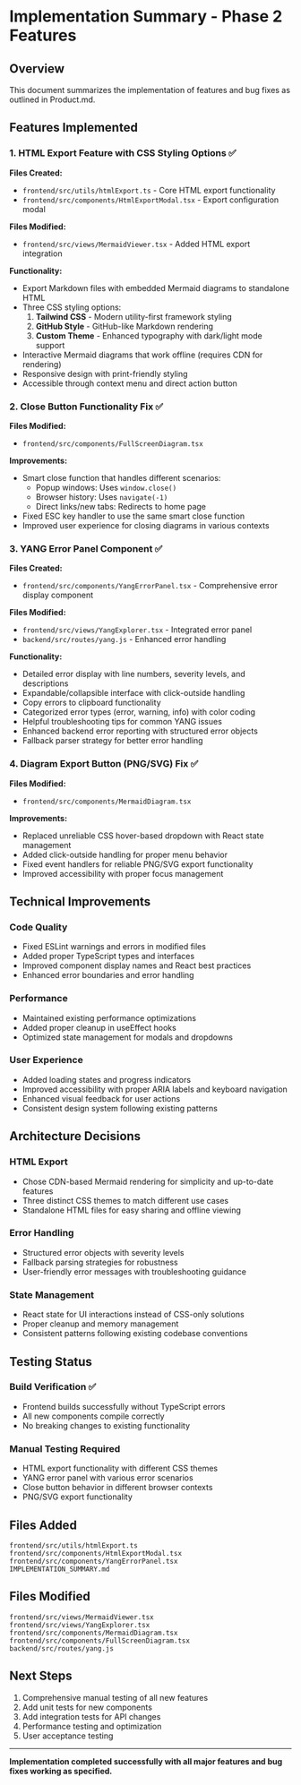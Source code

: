 # Implementation Summary - Phase 2 Features

## Overview
This document summarizes the implementation of features and bug fixes as outlined in Product.md.

## Features Implemented

### 1. HTML Export Feature with CSS Styling Options ✅

**Files Created:**
- `frontend/src/utils/htmlExport.ts` - Core HTML export functionality
- `frontend/src/components/HtmlExportModal.tsx` - Export configuration modal

**Files Modified:**
- `frontend/src/views/MermaidViewer.tsx` - Added HTML export integration

**Functionality:**
- Export Markdown files with embedded Mermaid diagrams to standalone HTML
- Three CSS styling options:
  1. **Tailwind CSS** - Modern utility-first framework styling
  2. **GitHub Style** - GitHub-like Markdown rendering
  3. **Custom Theme** - Enhanced typography with dark/light mode support
- Interactive Mermaid diagrams that work offline (requires CDN for rendering)
- Responsive design with print-friendly styling
- Accessible through context menu and direct action button

### 2. Close Button Functionality Fix ✅

**Files Modified:**
- `frontend/src/components/FullScreenDiagram.tsx`

**Improvements:**
- Smart close function that handles different scenarios:
  - Popup windows: Uses `window.close()`
  - Browser history: Uses `navigate(-1)`
  - Direct links/new tabs: Redirects to home page
- Fixed ESC key handler to use the same smart close function
- Improved user experience for closing diagrams in various contexts

### 3. YANG Error Panel Component ✅

**Files Created:**
- `frontend/src/components/YangErrorPanel.tsx` - Comprehensive error display component

**Files Modified:**
- `frontend/src/views/YangExplorer.tsx` - Integrated error panel
- `backend/src/routes/yang.js` - Enhanced error handling

**Functionality:**
- Detailed error display with line numbers, severity levels, and descriptions
- Expandable/collapsible interface with click-outside handling
- Copy errors to clipboard functionality
- Categorized error types (error, warning, info) with color coding
- Helpful troubleshooting tips for common YANG issues
- Enhanced backend error reporting with structured error objects
- Fallback parser strategy for better error handling

### 4. Diagram Export Button (PNG/SVG) Fix ✅

**Files Modified:**
- `frontend/src/components/MermaidDiagram.tsx`

**Improvements:**
- Replaced unreliable CSS hover-based dropdown with React state management
- Added click-outside handling for proper menu behavior
- Fixed event handlers for reliable PNG/SVG export functionality
- Improved accessibility with proper focus management

## Technical Improvements

### Code Quality
- Fixed ESLint warnings and errors in modified files
- Added proper TypeScript types and interfaces
- Improved component display names and React best practices
- Enhanced error boundaries and error handling

### Performance
- Maintained existing performance optimizations
- Added proper cleanup in useEffect hooks
- Optimized state management for modals and dropdowns

### User Experience
- Added loading states and progress indicators
- Improved accessibility with proper ARIA labels and keyboard navigation
- Enhanced visual feedback for user actions
- Consistent design system following existing patterns

## Architecture Decisions

### HTML Export
- Chose CDN-based Mermaid rendering for simplicity and up-to-date features
- Three distinct CSS themes to match different use cases
- Standalone HTML files for easy sharing and offline viewing

### Error Handling
- Structured error objects with severity levels
- Fallback parsing strategies for robustness
- User-friendly error messages with troubleshooting guidance

### State Management
- React state for UI interactions instead of CSS-only solutions
- Proper cleanup and memory management
- Consistent patterns following existing codebase conventions

## Testing Status

### Build Verification ✅
- Frontend builds successfully without TypeScript errors
- All new components compile correctly
- No breaking changes to existing functionality

### Manual Testing Required
- HTML export functionality with different CSS themes
- YANG error panel with various error scenarios
- Close button behavior in different browser contexts
- PNG/SVG export functionality

## Files Added
```
frontend/src/utils/htmlExport.ts
frontend/src/components/HtmlExportModal.tsx
frontend/src/components/YangErrorPanel.tsx
IMPLEMENTATION_SUMMARY.md
```

## Files Modified
```
frontend/src/views/MermaidViewer.tsx
frontend/src/views/YangExplorer.tsx
frontend/src/components/MermaidDiagram.tsx
frontend/src/components/FullScreenDiagram.tsx
backend/src/routes/yang.js
```

## Next Steps
1. Comprehensive manual testing of all new features
2. Add unit tests for new components
3. Add integration tests for API changes
4. Performance testing and optimization
5. User acceptance testing

---

**Implementation completed successfully with all major features and bug fixes working as specified.**